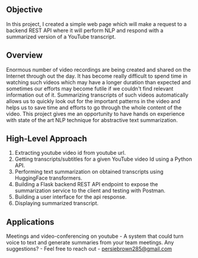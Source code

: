 ## Objective

In this project, I created a simple web page which will make a request to a backend REST API where it will perform NLP and respond with a summarized version of a YouTube transcript.

## Overview

Enormous number of video recordings are being created and shared on the Internet through out the day. It has become really difficult to spend time in watching such videos which may have a longer duration than expected and sometimes our efforts may become futile if we couldn't find relevant information out of it. Summarizing transcripts of such videos automatically allows us to quickly look out for the important patterns in the video and helps us to save time and efforts to go through the whole content of the video. This project gives me an opportunity to have hands on experience with state of the art NLP technique for abstractive text summarization.

## High-Level Approach

1. Extracting youtube video id from youtube url.
2. Getting transcripts/subtitles for a given YouTube video Id using a Python API.
3. Performing text summarization on obtained transcripts using HuggingFace transformers.
4. Building a Flask backend REST API endpoint to expose the summarization service to the client and testing with Postman.
5. Building a user interface for the api response.
7. Displaying summarized transcript.


## Applications

Meetings and video-conferencing on youtube - A system that could turn voice to text and generate summaries from your team meetings.
Any suggestions? - Feel free to reach out - persiebrown285@gmail.com
